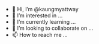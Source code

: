 

- 👋 Hi, I’m @kaungmyattway
- 👀 I’m interested in ...
- 🌱 I’m currently learning ...
- 💞️ I’m looking to collaborate on ...
- 📫 How to reach me ...

<!---
kaungmyattway/kaungmyattway is a ✨ special ✨ repository because its `README.md` (this file) appears on your GitHub profile.
You can click the Preview link to take a look at your changes.
--->
